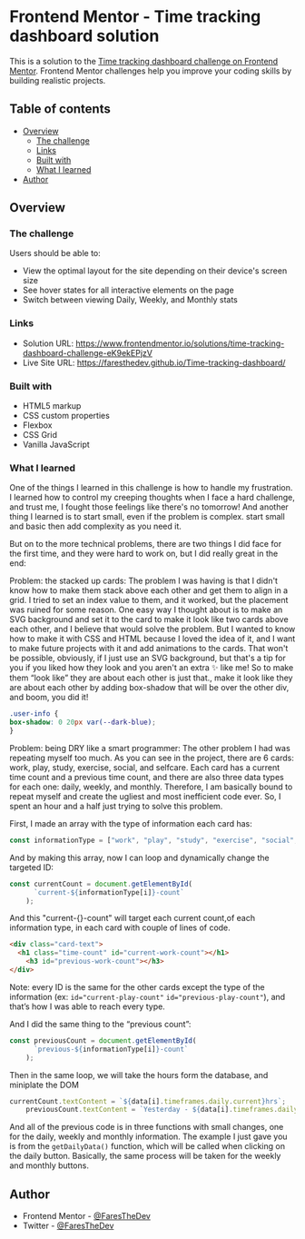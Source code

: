 # Frontend Mentor - Time tracking dashboard solution

This is a solution to the [Time tracking dashboard challenge on Frontend Mentor](https://www.frontendmentor.io/challenges/time-tracking-dashboard-UIQ7167Jw). Frontend Mentor challenges help you improve your coding skills by building realistic projects. 

## Table of contents

- [Overview](#overview)
  - [The challenge](#the-challenge)
  - [Links](#links)
  - [Built with](#built-with)
  - [What I learned](#what-i-learned)
- [Author](#author)


## Overview

### The challenge

Users should be able to:

- View the optimal layout for the site depending on their device's screen size
- See hover states for all interactive elements on the page
- Switch between viewing Daily, Weekly, and Monthly stats

### Links

- Solution URL: https://www.frontendmentor.io/solutions/time-tracking-dashboard-challenge-eK9ekEPjzV
- Live Site URL: https://faresthedev.github.io/Time-tracking-dashboard/

### Built with

- HTML5 markup
- CSS custom properties
- Flexbox
- CSS Grid
- Vanilla JavaScript

### What I learned
One of the things I learned in this challenge is how to handle my frustration. I learned how to control my creeping thoughts when I face a hard challenge, and trust me, I fought those feelings like there's no tomorrow! 
And another thing I learned is to start small, even if the problem is complex. start small and basic then add complexity as you need it.

But on to the more technical problems, there are two things I did face for the first time, and they were hard to work on, but I did really great in the end:

Problem: the stacked up cards:
The problem I was having is that I didn't know how to make them stack above each other and get them to align in a grid. I tried to set an index value to them, and it worked, but the placement was ruined for some reason. One easy way I thought about is to make an SVG background and set it to the card to make it look like two cards above each other, and I believe that would solve the problem. But I wanted to know how to make it with CSS and HTML because I loved the idea of it, and I want to make future projects with it and add animations to the cards. That won't be possible, obviously, if I just use an SVG background, but that's a tip for you if you liked how they look and you aren't an extra ✨ like me!
So to make them “look like” they are about each other is just that., make it look like they are about each other by adding box-shadow that will be over the other div, and boom, you did it!

```css
.user-info {
box-shadow: 0 20px var(--dark-blue);
}
```

Problem: being DRY like a smart programmer:
The other problem I had was repeating myself too much. As you can see in the project, there are 6 cards: work, play, study, exercise, social, and selfcare. Each card has a current time count and a previous time count, and there are also three data types for each one: daily, weekly, and monthly. Therefore, I am basically bound to repeat myself and create the ugliest and most inefficient code ever. So, I spent an hour and a half just trying to solve this problem.

First, I made an array with the type of information each card has:

```jsx
const informationType = ["work", "play", "study", "exercise", "social", "self-care"];
```

And by making this array, now I can loop and dynamically change the targeted ID:

```jsx
const currentCount = document.getElementById(
      `current-${informationType[i]}-count`
    );
```

And this "current-{}-count" will target each current count,of each information type, in each card with couple of lines of code. 

```html
<div class="card-text">
  <h1 class="time-count" id="current-work-count"></h1>
	<h3 id="previous-work-count"></h3>
</div>
```
Note: every ID is the same for the other cards except the type of the information (ex: `id="current-play-count"` `id="previous-play-count"`), and that’s how I was able to reach every type.

And I did the same thing to the “previous count”:
```jsx
const previousCount = document.getElementById(
      `previous-${informationType[i]}-count`
    );
```

Then in the same loop, we will take the hours form the database, and miniplate the DOM 
```jsx
currentCount.textContent = `${data[i].timeframes.daily.current}hrs`;
    previousCount.textContent = `Yesterday - ${data[i].timeframes.daily.previous}hrs`;
```

And all of the previous code is in three functions with small changes, one for the daily, weekly and monthly information. The example I just gave you is from the `getDailyData()` function, which will be called when clicking on the daily button. Basically, the same process will be taken for the weekly and monthly buttons.

## Author

- Frontend Mentor - [@FaresTheDev](https://www.frontendmentor.io/profile/FaresTheDev)
- Twitter - [@FaresTheDev](https://www.twitter.com/FaresTheDev)

